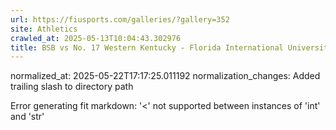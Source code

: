```yaml
---
url: https://fiusports.com/galleries/?gallery=352
site: Athletics
crawled_at: 2025-05-13T10:04:43.302976
title: BSB vs No. 17 Western Kentucky - Florida International University
---
```

normalized_at: 2025-05-22T17:17:25.011192
normalization_changes: Added trailing slash to directory path

Error generating fit markdown: '<' not supported between instances of 'int' and 'str'